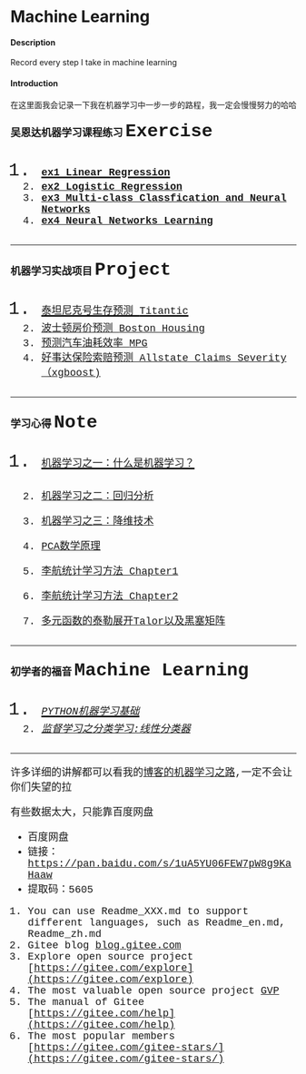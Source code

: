 # Machine Learning

#### Description
Record every step I take in machine learning

#### Introduction

在这里面我会记录一下我在机器学习中一步一步的路程，我一定会慢慢努力的哈哈
#### <font face="微软雅黑" size=4>吴恩达机器学习课程练习 <font face="Courier New" size=6>Exercise
1. [<font face="Courier New" size=4>**ex1 Linear Regression**](https://blog.csdn.net/weixin_45508265/article/details/112690593)
2. [<font face="Courier New" size=4>**ex2 Logistic Regression**](https://blog.csdn.net/weixin_45508265/article/details/113062255)
3. [<font face="Courier New" size=4>**ex3 Multi-class Classfication and Neural Networks**](https://blog.csdn.net/weixin_45508265/article/details/113504698)
3. [<font face="Courier New" size=4>**ex4 Neural Networks Learning**](https://blog.csdn.net/weixin_45508265/article/details/113775898)
---
#### <font face="微软雅黑" size=4>机器学习实战项目 <font face="Courier New" size=6>Project
1. [<font face="Courier New" size=4>泰坦尼克号生存预测 <font face="Courier New" size=4>Titantic](https://blog.csdn.net/weixin_45508265/article/details/112703541)
2. [<font face="Courier New" size=4>波士顿房价预测 <font face="Courier New" size=4>Boston Housing](https://blog.csdn.net/weixin_45508265/article/details/113255859)
3. [<font face="Courier New" size=4>预测汽车油耗效率 <font face="Courier New" size=4>MPG](https://blog.csdn.net/weixin_45508265/article/details/113577921)
4. [<font face="Courier New" size=4>好事达保险索赔预测 Allstate Claims Severity （xgboost)](https://blog.csdn.net/weixin_45508265/article/details/113601400)
---

#### <font face="微软雅黑" size=4>学习心得 <font face="Courier New" size=6>Note
1. [<font face="Courier New" size=4>机器学习之一：什么是机器学习？](https://blog.csdn.net/weixin_45508265/article/details/114642141?spm=1001.2014.3001.5501)
2. [<font face="Courier New" size=4>机器学习之二：回归分析](https://blog.csdn.net/weixin_45508265/article/details/114641804?spm=1001.2014.3001.5501)
3. [<font face="Courier New" size=4>机器学习之三：降维技术](https://blog.csdn.net/weixin_45508265/article/details/114664548)

4. [<font face="Courier New" size=4>PCA数学原理](https://blog.csdn.net/weixin_45508265/article/details/114702848)
5. [<font face="Courier New" size=4>李航统计学习方法 Chapter1](https://blog.csdn.net/weixin_45508265/article/details/115967516)
6. [<font face="Courier New" size=4>李航统计学习方法 Chapter2](https://blog.csdn.net/weixin_45508265/article/details/115982902)
7. [<font face="Courier New" size=4>多元函数的泰勒展开Talor以及黑塞矩阵](https://blog.csdn.net/weixin_45508265/article/details/116194941)
---
#### <font face="微软雅黑" size=4>初学者的福音 <font face="Courier New" size=6>Machine Learning
1. [<font face="Courier New" size=4>*PYTHON机器学习基础*](https://blog.csdn.net/weixin_45508265/article/details/116273371)
2. [<font face="Courier New" size=4>*监督学习之分类学习:线性分类器*](https://blog.csdn.net/weixin_45508265/article/details/116273921)

---

许多详细的讲解都可以看我的[博客的机器学习之路](https://blog.csdn.net/weixin_45508265/article/details/114663239),一定不会让你们失望的拉


有些数据太大，只能靠百度网盘
- 百度网盘
- 链接：[https://pan.baidu.com/s/1uA5YU06FEW7pW8g9KaHaaw ](https://pan.baidu.com/s/1uA5YU06FEW7pW8g9KaHaaw )
- 提取码：5605 


1.  You can use Readme\_XXX.md to support different languages, such as Readme\_en.md, Readme\_zh.md
2.  Gitee blog [blog.gitee.com](https://blog.gitee.com)
3.  Explore open source project [https://gitee.com/explore](https://gitee.com/explore)
4.  The most valuable open source project [GVP](https://gitee.com/gvp)
5.  The manual of Gitee [https://gitee.com/help](https://gitee.com/help)
6.  The most popular members  [https://gitee.com/gitee-stars/](https://gitee.com/gitee-stars/)
